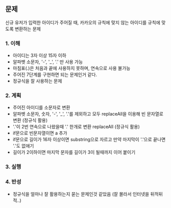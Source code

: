 ## 문제
신규 유저가 입력한 아이디가 주어질 때, 카카오의 규칙에 맞지 않는 아이디를 규칙에 맞도록 변환하는 문제

### 1. 이해
- 아이디는 3자 이상 15자 이하
- 알파벳 소문자, '-', '_', '.' 만 사용 가능
- 마침표(.)은 처음과 끝에 사용하지 못하며, 연속으로 사용 불가능
- 주어진 7단계를 구현하면 되는 문제인거 같다.
- 정규식을 잘 사용하는 문제

### 2. 계획
- 주어진 아이디를 소문자로 변환
- 알파벳 소문자, 숫자, '-', '_', '.'를 제외하고 모두 replaceAll을 이용해 빈 문자열로 변환 (정규식 활용)
- '.'이 2번 연속으로 나왔을때 '.' 한개로 변환 replaceAll (정규식 활용)
- if문으로 빈문자열이면 a 추가
- if문으로 길이가 16자 이상이면 substring으로 자르고 만약 마지막이 '.'으로 끝나면 '.'도 없애기
- 길이가 2이하이면 마지막 문자를 길이가 3이 될때까지 이어 붙이기

### 3. 실행

### 4. 반성
- 정규식을 얼마나 잘 활용하는지 묻는 문제인것 같았음 (잘 몰라서 인터넷을 뒤적뒤적..)
